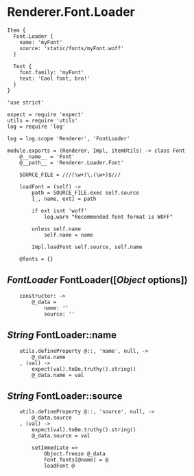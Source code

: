 Renderer.Font.Loader
====================

```
Item {
  Font.Loader {
  	name: 'myFont'
  	source: 'static/fonts/myFont.woff'
  }

  Text {
  	font.family: 'myFont'
  	text: 'Cool font, bro!'
  }
}
```

	'use strict'

	expect = require 'expect'
	utils = require 'utils'
	log = require 'log'

	log = log.scope 'Renderer', 'FontLoader'

	module.exports = (Renderer, Impl, itemUtils) -> class Font
		@__name__ = 'Font'
		@__path__ = 'Renderer.Loader.Font'

		SOURCE_FILE = ///(\w+)\.(\w+)$///

		loadFont = (self) ->
			path = SOURCE_FILE.exec self.source
			[_, name, ext] = path

			if ext isnt 'woff'
				log.warn "Recommended font format is WOFF"

			unless self.name
				self.name = name

			Impl.loadFont self.source, self.name

		@fonts = {}

*FontLoader* FontLoader([*Object* options])
-------------------------------------------

		constructor: ->
			@_data =
				name: ''
				source: ''

*String* FontLoader::name
-------------------------

		utils.defineProperty @::, 'name', null, ->
			@_data.name
		, (val) ->
			expect(val).toBe.truthy().string()
			@_data.name = val

*String* FontLoader::source
---------------------------

		utils.defineProperty @::, 'source', null, ->
			@_data.source
		, (val) ->
			expect(val).toBe.truthy().string()
			@_data.source = val

			setImmediate =>
				Object.freeze @_data
				Font.fonts[@name] = @
				loadFont @